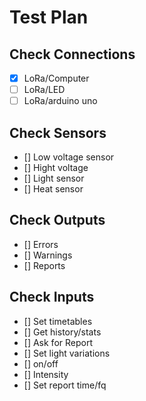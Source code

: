 # Test Plan

## Check Connections

- [x] LoRa/Computer
- [ ] LoRa/LED
- [ ] LoRa/arduino uno

## Check Sensors

- [] Low voltage sensor
- [] Hight voltage
- [] Light sensor
- [] Heat sensor

## Check Outputs

- [] Errors
- [] Warnings
- [] Reports

## Check Inputs

- [] Set timetables
- [] Get history/stats
- [] Ask for Report
- [] Set light variations
- [] on/off
- [] Intensity
- [] Set report time/fq
